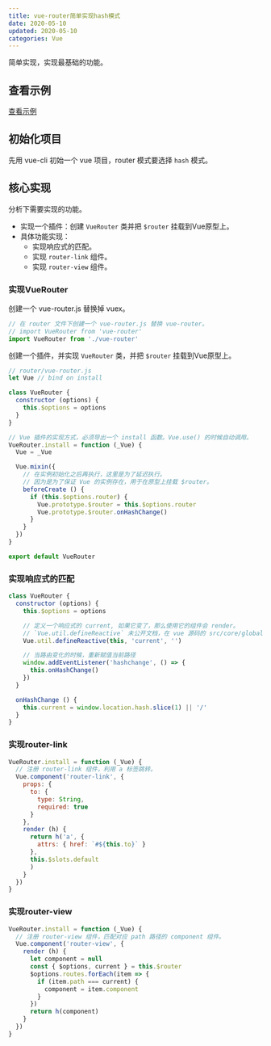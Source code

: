 ```yaml
---
title: vue-router简单实现hash模式
date: 2020-05-10
updated: 2020-05-10
categories: Vue
---
```


简单实现，实现最基础的功能。

## 查看示例

[查看示例](https://github.com/haiweilian/laboratory/tree/master/Vue/vue-router-hash-simple-imp)

## 初始化项目

先用 vue-cli 初始一个 vue 项目，router 模式要选择 `hash` 模式。

## 核心实现

分析下需要实现的功能。

- 实现一个插件：创建 `VueRouter` 类并把 `$router` 挂载到Vue原型上。
- 具体功能实现：
  - 实现响应式的匹配。
  - 实现 `router-link` 组件。
  - 实现 `router-view` 组件。

### 实现VueRouter

创建一个 vue-router.js 替换掉 vuex。

```js
// 在 router 文件下创建一个 vue-router.js 替换 vue-router。
// import VueRouter from 'vue-router'
import VueRouter from './vue-router'
```

创建一个插件，并实现 `VueRouter` 类，并把 `$router` 挂载到Vue原型上。

```javascript
// router/vue-router.js
let Vue // bind on install

class VueRouter {
  constructor (options) {
    this.$options = options
  }
}

// Vue 插件的实现方式，必须导出一个 install 函数。Vue.use() 的时候自动调用。
VueRouter.install = function (_Vue) {
  Vue = _Vue

  Vue.mixin({
    // 在实例初始化之后再执行，这里是为了延迟执行。
    // 因为是为了保证 Vue 的实例存在，用于在原型上挂载 $router。
    beforeCreate () {
      if (this.$options.router) {
        Vue.prototype.$router = this.$options.router
        Vue.prototype.$router.onHashChange()
      }
    }
  })
}

export default VueRouter
```

### 实现响应式的匹配

```js
class VueRouter {
  constructor (options) {
    this.$options = options

    // 定义一个响应式的 current, 如果它变了，那么使用它的组件会 render。
    // `Vue.util.defineReactive` 未公开文档，在 vue 源码的 src/core/global-api/index.js 里面。
    Vue.util.defineReactive(this, 'current', '')

    // 当路由变化的时候，重新赋值当前路径
    window.addEventListener('hashchange', () => {
      this.onHashChange()
    })
  }

  onHashChange () {
    this.current = window.location.hash.slice(1) || '/'
  }
}
```

### 实现router-link

```js
VueRouter.install = function (_Vue) {
  // 注册 router-link 组件，利用 a 标签跳转。
  Vue.component('router-link', {
    props: {
      to: {
        type: String,
        required: true
      }
    },
    render (h) {
      return h('a', {
        attrs: { href: `#${this.to}` }
      },
      this.$slots.default
      )
    }
  })
}
```

### 实现router-view

```js
VueRouter.install = function (_Vue) {
  // 注册 router-view 组件，匹配对应 path 路径的 component 组件。
  Vue.component('router-view', {
    render (h) {
      let component = null
      const { $options, current } = this.$router
      $options.routes.forEach(item => {
        if (item.path === current) {
          component = item.component
        }
      })
      return h(component)
    }
  })
}
```
